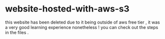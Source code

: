 # website-hosted-with-aws-s3

this website has been deleted due to it being outside of aws free tier , it was a very good learning experience nonetheless !
 you can check out the steps in the files .
